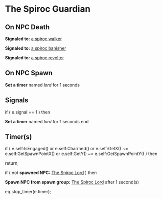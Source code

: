 # The Spiroc Guardian
## On NPC Death

**Signaled to:**  [a spiroc walker](/npc/71014)

**Signaled to:**  [a spiroc banisher](/npc/71007)

**Signaled to:**  [a spiroc revolter](/npc/71010)
## On NPC Spawn

**Set a timer** named *lord* for 1 seconds
## Signals

if ( e.signal == 1 ) then


**Set a timer** named *lord* for 1 seconds
end

## Timer(s)

if ( e.self:IsEngaged() or e.self:Charmed() or e.self:GetX() ~= e.self:GetSpawnPointX() or e.self:GetY() ~= e.self:GetSpawnPointY() ) then


return;



if ( not **spawned NPC:**  [The Spiroc Lord](/npc/71012) ) then 


**Spawn NPC from spawn group:** [The Spiroc Lord](/npc/364318) after 1 second(s)

eq.stop_timer(e.timer);